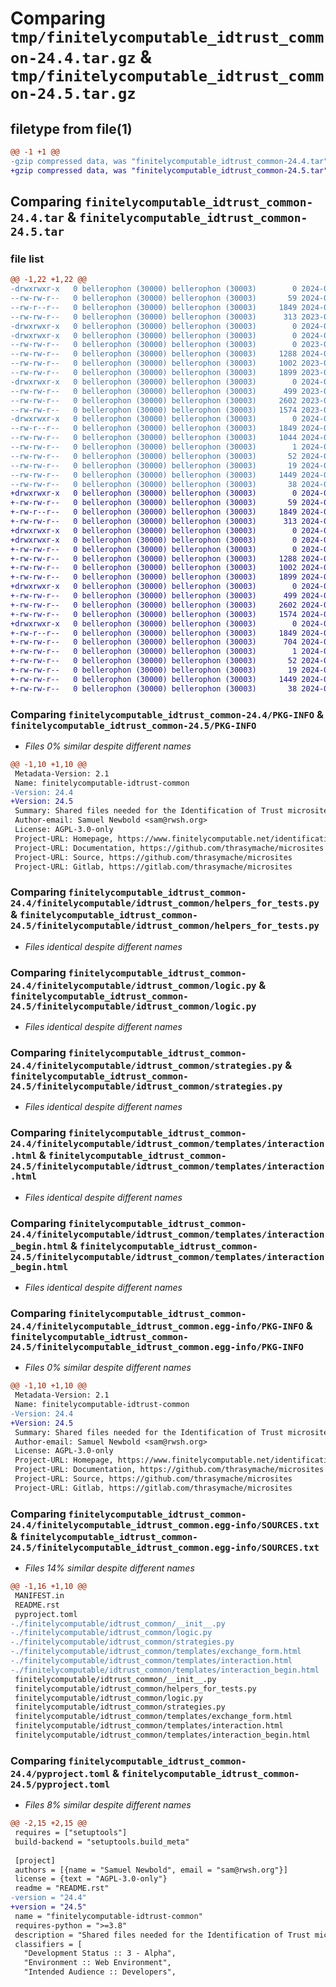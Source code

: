 # Comparing `tmp/finitelycomputable_idtrust_common-24.4.tar.gz` & `tmp/finitelycomputable_idtrust_common-24.5.tar.gz`

## filetype from file(1)

```diff
@@ -1 +1 @@
-gzip compressed data, was "finitelycomputable_idtrust_common-24.4.tar", last modified: Tue Apr 30 04:47:12 2024, max compression
+gzip compressed data, was "finitelycomputable_idtrust_common-24.5.tar", last modified: Sat Jun  1 03:11:17 2024, max compression
```

## Comparing `finitelycomputable_idtrust_common-24.4.tar` & `finitelycomputable_idtrust_common-24.5.tar`

### file list

```diff
@@ -1,22 +1,22 @@
-drwxrwxr-x   0 bellerophon (30000) bellerophon (30003)        0 2024-04-30 04:47:12.699825 finitelycomputable_idtrust_common-24.4/
--rw-rw-r--   0 bellerophon (30000) bellerophon (30003)       59 2024-02-15 18:56:45.000000 finitelycomputable_idtrust_common-24.4/MANIFEST.in
--rw-r--r--   0 bellerophon (30000) bellerophon (30003)     1849 2024-04-30 04:47:12.699825 finitelycomputable_idtrust_common-24.4/PKG-INFO
--rw-rw-r--   0 bellerophon (30000) bellerophon (30003)      313 2023-09-12 03:23:48.000000 finitelycomputable_idtrust_common-24.4/README.rst
-drwxrwxr-x   0 bellerophon (30000) bellerophon (30003)        0 2024-04-30 04:47:12.695825 finitelycomputable_idtrust_common-24.4/finitelycomputable/
-drwxrwxr-x   0 bellerophon (30000) bellerophon (30003)        0 2024-04-30 04:47:12.695825 finitelycomputable_idtrust_common-24.4/finitelycomputable/idtrust_common/
--rw-rw-r--   0 bellerophon (30000) bellerophon (30003)        0 2023-09-12 03:23:48.000000 finitelycomputable_idtrust_common-24.4/finitelycomputable/idtrust_common/__init__.py
--rw-rw-r--   0 bellerophon (30000) bellerophon (30003)     1288 2024-04-14 05:27:48.000000 finitelycomputable_idtrust_common-24.4/finitelycomputable/idtrust_common/helpers_for_tests.py
--rw-rw-r--   0 bellerophon (30000) bellerophon (30003)     1002 2023-09-12 03:23:48.000000 finitelycomputable_idtrust_common-24.4/finitelycomputable/idtrust_common/logic.py
--rw-rw-r--   0 bellerophon (30000) bellerophon (30003)     1899 2023-09-12 03:23:48.000000 finitelycomputable_idtrust_common-24.4/finitelycomputable/idtrust_common/strategies.py
-drwxrwxr-x   0 bellerophon (30000) bellerophon (30003)        0 2024-04-30 04:47:12.699825 finitelycomputable_idtrust_common-24.4/finitelycomputable/idtrust_common/templates/
--rw-rw-r--   0 bellerophon (30000) bellerophon (30003)      499 2023-09-12 03:23:48.000000 finitelycomputable_idtrust_common-24.4/finitelycomputable/idtrust_common/templates/exchange_form.html
--rw-rw-r--   0 bellerophon (30000) bellerophon (30003)     2602 2023-09-12 03:23:48.000000 finitelycomputable_idtrust_common-24.4/finitelycomputable/idtrust_common/templates/interaction.html
--rw-rw-r--   0 bellerophon (30000) bellerophon (30003)     1574 2023-09-12 03:23:48.000000 finitelycomputable_idtrust_common-24.4/finitelycomputable/idtrust_common/templates/interaction_begin.html
-drwxrwxr-x   0 bellerophon (30000) bellerophon (30003)        0 2024-04-30 04:47:12.699825 finitelycomputable_idtrust_common-24.4/finitelycomputable_idtrust_common.egg-info/
--rw-r--r--   0 bellerophon (30000) bellerophon (30003)     1849 2024-04-30 04:47:12.000000 finitelycomputable_idtrust_common-24.4/finitelycomputable_idtrust_common.egg-info/PKG-INFO
--rw-rw-r--   0 bellerophon (30000) bellerophon (30003)     1044 2024-04-30 04:47:12.000000 finitelycomputable_idtrust_common-24.4/finitelycomputable_idtrust_common.egg-info/SOURCES.txt
--rw-rw-r--   0 bellerophon (30000) bellerophon (30003)        1 2024-04-30 04:47:12.000000 finitelycomputable_idtrust_common-24.4/finitelycomputable_idtrust_common.egg-info/dependency_links.txt
--rw-rw-r--   0 bellerophon (30000) bellerophon (30003)       52 2024-04-30 04:47:12.000000 finitelycomputable_idtrust_common-24.4/finitelycomputable_idtrust_common.egg-info/requires.txt
--rw-rw-r--   0 bellerophon (30000) bellerophon (30003)       19 2024-04-30 04:47:12.000000 finitelycomputable_idtrust_common-24.4/finitelycomputable_idtrust_common.egg-info/top_level.txt
--rw-rw-r--   0 bellerophon (30000) bellerophon (30003)     1449 2024-04-28 21:51:18.000000 finitelycomputable_idtrust_common-24.4/pyproject.toml
--rw-rw-r--   0 bellerophon (30000) bellerophon (30003)       38 2024-04-30 04:47:12.699825 finitelycomputable_idtrust_common-24.4/setup.cfg
+drwxrwxr-x   0 bellerophon (30000) bellerophon (30003)        0 2024-06-01 03:11:17.347224 finitelycomputable_idtrust_common-24.5/
+-rw-rw-r--   0 bellerophon (30000) bellerophon (30003)       59 2024-06-01 03:00:08.000000 finitelycomputable_idtrust_common-24.5/MANIFEST.in
+-rw-r--r--   0 bellerophon (30000) bellerophon (30003)     1849 2024-06-01 03:11:17.343224 finitelycomputable_idtrust_common-24.5/PKG-INFO
+-rw-rw-r--   0 bellerophon (30000) bellerophon (30003)      313 2024-06-01 03:00:08.000000 finitelycomputable_idtrust_common-24.5/README.rst
+drwxrwxr-x   0 bellerophon (30000) bellerophon (30003)        0 2024-06-01 03:11:17.343224 finitelycomputable_idtrust_common-24.5/finitelycomputable/
+drwxrwxr-x   0 bellerophon (30000) bellerophon (30003)        0 2024-06-01 03:11:17.343224 finitelycomputable_idtrust_common-24.5/finitelycomputable/idtrust_common/
+-rw-rw-r--   0 bellerophon (30000) bellerophon (30003)        0 2024-06-01 03:00:08.000000 finitelycomputable_idtrust_common-24.5/finitelycomputable/idtrust_common/__init__.py
+-rw-rw-r--   0 bellerophon (30000) bellerophon (30003)     1288 2024-06-01 03:00:08.000000 finitelycomputable_idtrust_common-24.5/finitelycomputable/idtrust_common/helpers_for_tests.py
+-rw-rw-r--   0 bellerophon (30000) bellerophon (30003)     1002 2024-06-01 03:00:08.000000 finitelycomputable_idtrust_common-24.5/finitelycomputable/idtrust_common/logic.py
+-rw-rw-r--   0 bellerophon (30000) bellerophon (30003)     1899 2024-06-01 03:00:08.000000 finitelycomputable_idtrust_common-24.5/finitelycomputable/idtrust_common/strategies.py
+drwxrwxr-x   0 bellerophon (30000) bellerophon (30003)        0 2024-06-01 03:11:17.343224 finitelycomputable_idtrust_common-24.5/finitelycomputable/idtrust_common/templates/
+-rw-rw-r--   0 bellerophon (30000) bellerophon (30003)      499 2024-06-01 03:00:08.000000 finitelycomputable_idtrust_common-24.5/finitelycomputable/idtrust_common/templates/exchange_form.html
+-rw-rw-r--   0 bellerophon (30000) bellerophon (30003)     2602 2024-06-01 03:00:08.000000 finitelycomputable_idtrust_common-24.5/finitelycomputable/idtrust_common/templates/interaction.html
+-rw-rw-r--   0 bellerophon (30000) bellerophon (30003)     1574 2024-06-01 03:00:08.000000 finitelycomputable_idtrust_common-24.5/finitelycomputable/idtrust_common/templates/interaction_begin.html
+drwxrwxr-x   0 bellerophon (30000) bellerophon (30003)        0 2024-06-01 03:11:17.343224 finitelycomputable_idtrust_common-24.5/finitelycomputable_idtrust_common.egg-info/
+-rw-r--r--   0 bellerophon (30000) bellerophon (30003)     1849 2024-06-01 03:11:17.000000 finitelycomputable_idtrust_common-24.5/finitelycomputable_idtrust_common.egg-info/PKG-INFO
+-rw-rw-r--   0 bellerophon (30000) bellerophon (30003)      704 2024-06-01 03:11:17.000000 finitelycomputable_idtrust_common-24.5/finitelycomputable_idtrust_common.egg-info/SOURCES.txt
+-rw-rw-r--   0 bellerophon (30000) bellerophon (30003)        1 2024-06-01 03:11:17.000000 finitelycomputable_idtrust_common-24.5/finitelycomputable_idtrust_common.egg-info/dependency_links.txt
+-rw-rw-r--   0 bellerophon (30000) bellerophon (30003)       52 2024-06-01 03:11:17.000000 finitelycomputable_idtrust_common-24.5/finitelycomputable_idtrust_common.egg-info/requires.txt
+-rw-rw-r--   0 bellerophon (30000) bellerophon (30003)       19 2024-06-01 03:11:17.000000 finitelycomputable_idtrust_common-24.5/finitelycomputable_idtrust_common.egg-info/top_level.txt
+-rw-rw-r--   0 bellerophon (30000) bellerophon (30003)     1449 2024-06-01 03:11:15.000000 finitelycomputable_idtrust_common-24.5/pyproject.toml
+-rw-rw-r--   0 bellerophon (30000) bellerophon (30003)       38 2024-06-01 03:11:17.347224 finitelycomputable_idtrust_common-24.5/setup.cfg
```

### Comparing `finitelycomputable_idtrust_common-24.4/PKG-INFO` & `finitelycomputable_idtrust_common-24.5/PKG-INFO`

 * *Files 0% similar despite different names*

```diff
@@ -1,10 +1,10 @@
 Metadata-Version: 2.1
 Name: finitelycomputable-idtrust-common
-Version: 24.4
+Version: 24.5
 Summary: Shared files needed for the Identification of Trust microsite
 Author-email: Samuel Newbold <sam@rwsh.org>
 License: AGPL-3.0-only
 Project-URL: Homepage, https://www.finitelycomputable.net/identification_of_trust
 Project-URL: Documentation, https://github.com/thrasymache/microsites
 Project-URL: Source, https://github.com/thrasymache/microsites
 Project-URL: Gitlab, https://gitlab.com/thrasymache/microsites
```

### Comparing `finitelycomputable_idtrust_common-24.4/finitelycomputable/idtrust_common/helpers_for_tests.py` & `finitelycomputable_idtrust_common-24.5/finitelycomputable/idtrust_common/helpers_for_tests.py`

 * *Files identical despite different names*

### Comparing `finitelycomputable_idtrust_common-24.4/finitelycomputable/idtrust_common/logic.py` & `finitelycomputable_idtrust_common-24.5/finitelycomputable/idtrust_common/logic.py`

 * *Files identical despite different names*

### Comparing `finitelycomputable_idtrust_common-24.4/finitelycomputable/idtrust_common/strategies.py` & `finitelycomputable_idtrust_common-24.5/finitelycomputable/idtrust_common/strategies.py`

 * *Files identical despite different names*

### Comparing `finitelycomputable_idtrust_common-24.4/finitelycomputable/idtrust_common/templates/interaction.html` & `finitelycomputable_idtrust_common-24.5/finitelycomputable/idtrust_common/templates/interaction.html`

 * *Files identical despite different names*

### Comparing `finitelycomputable_idtrust_common-24.4/finitelycomputable/idtrust_common/templates/interaction_begin.html` & `finitelycomputable_idtrust_common-24.5/finitelycomputable/idtrust_common/templates/interaction_begin.html`

 * *Files identical despite different names*

### Comparing `finitelycomputable_idtrust_common-24.4/finitelycomputable_idtrust_common.egg-info/PKG-INFO` & `finitelycomputable_idtrust_common-24.5/finitelycomputable_idtrust_common.egg-info/PKG-INFO`

 * *Files 0% similar despite different names*

```diff
@@ -1,10 +1,10 @@
 Metadata-Version: 2.1
 Name: finitelycomputable-idtrust-common
-Version: 24.4
+Version: 24.5
 Summary: Shared files needed for the Identification of Trust microsite
 Author-email: Samuel Newbold <sam@rwsh.org>
 License: AGPL-3.0-only
 Project-URL: Homepage, https://www.finitelycomputable.net/identification_of_trust
 Project-URL: Documentation, https://github.com/thrasymache/microsites
 Project-URL: Source, https://github.com/thrasymache/microsites
 Project-URL: Gitlab, https://gitlab.com/thrasymache/microsites
```

### Comparing `finitelycomputable_idtrust_common-24.4/finitelycomputable_idtrust_common.egg-info/SOURCES.txt` & `finitelycomputable_idtrust_common-24.5/finitelycomputable_idtrust_common.egg-info/SOURCES.txt`

 * *Files 14% similar despite different names*

```diff
@@ -1,16 +1,10 @@
 MANIFEST.in
 README.rst
 pyproject.toml
-./finitelycomputable/idtrust_common/__init__.py
-./finitelycomputable/idtrust_common/logic.py
-./finitelycomputable/idtrust_common/strategies.py
-./finitelycomputable/idtrust_common/templates/exchange_form.html
-./finitelycomputable/idtrust_common/templates/interaction.html
-./finitelycomputable/idtrust_common/templates/interaction_begin.html
 finitelycomputable/idtrust_common/__init__.py
 finitelycomputable/idtrust_common/helpers_for_tests.py
 finitelycomputable/idtrust_common/logic.py
 finitelycomputable/idtrust_common/strategies.py
 finitelycomputable/idtrust_common/templates/exchange_form.html
 finitelycomputable/idtrust_common/templates/interaction.html
 finitelycomputable/idtrust_common/templates/interaction_begin.html
```

### Comparing `finitelycomputable_idtrust_common-24.4/pyproject.toml` & `finitelycomputable_idtrust_common-24.5/pyproject.toml`

 * *Files 8% similar despite different names*

```diff
@@ -2,15 +2,15 @@
 requires = ["setuptools"]
 build-backend = "setuptools.build_meta"
 
 [project]
 authors = [{name = "Samuel Newbold", email = "sam@rwsh.org"}]
 license = {text = "AGPL-3.0-only"}
 readme = "README.rst"
-version = "24.4"
+version = "24.5"
 name = "finitelycomputable-idtrust-common"
 requires-python = ">=3.8"
 description = "Shared files needed for the Identification of Trust microsite"
 classifiers = [
   "Development Status :: 3 - Alpha",
   "Environment :: Web Environment",
   "Intended Audience :: Developers",
```

